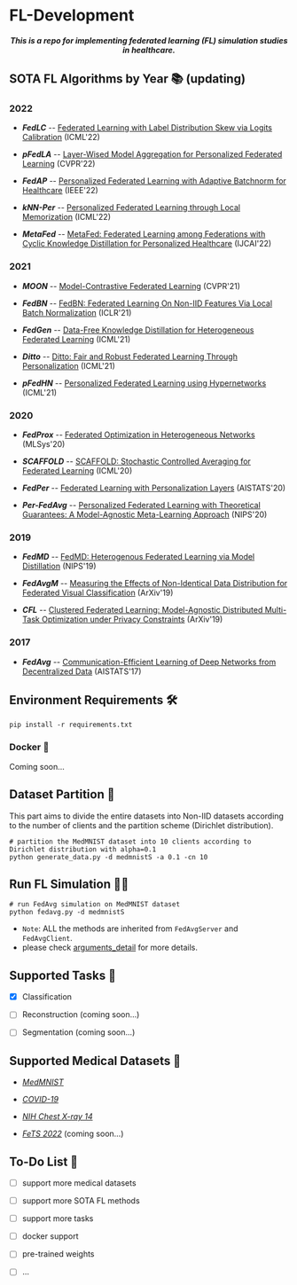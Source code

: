 # FL-Development

<h4 align="center"><i>This is a repo for implementing federated learning (FL) simulation studies in healthcare.</i></h4>



## SOTA FL Algorithms by Year 📚 (updating)

### 2022

- ***FedLC*** -- [Federated Learning with Label Distribution Skew via Logits Calibration](http://arxiv.org/abs/2209.00189) (ICML'22)

- ***pFedLA*** -- [Layer-Wised Model Aggregation for Personalized Federated Learning](https://openaccess.thecvf.com/content/CVPR2022/html/Ma_Layer-Wised_Model_Aggregation_for_Personalized_Federated_Learning_CVPR_2022_paper.html) (CVPR'22)

- ***FedAP*** -- [Personalized Federated Learning with Adaptive Batchnorm for Healthcare](https://arxiv.org/abs/2112.00734) (IEEE'22)

- ***kNN-Per*** -- [Personalized Federated Learning through Local Memorization](http://arxiv.org/abs/2111.09360) (ICML'22)

- ***MetaFed*** -- [MetaFed: Federated Learning among Federations with Cyclic Knowledge Distillation for Personalized Healthcare](http://arxiv.org/abs/2206.08516) (IJCAI'22)


### 2021

- ***MOON*** -- [Model-Contrastive Federated Learning](http://arxiv.org/abs/2103.16257) (CVPR'21)

- ***FedBN*** -- [FedBN: Federated Learning On Non-IID Features Via Local Batch Normalization](http://arxiv.org/abs/2102.07623) (ICLR'21)

- ***FedGen*** -- [Data-Free Knowledge Distillation for Heterogeneous Federated Learning](https://arxiv.org/abs/2105.10056) (ICML'21)

- ***Ditto*** -- [Ditto: Fair and Robust Federated Learning Through Personalization](http://arxiv.org/abs/2012.04221) (ICML'21)

- ***pFedHN*** -- [Personalized Federated Learning using Hypernetworks](http://arxiv.org/abs/2103.04628) (ICML'21)


### 2020

- ***FedProx*** -- [Federated Optimization in Heterogeneous Networks](https://arxiv.org/abs/1812.06127) (MLSys'20)

- ***SCAFFOLD*** -- [SCAFFOLD: Stochastic Controlled Averaging for Federated Learning](https://arxiv.org/abs/1910.06378) (ICML'20)

- ***FedPer*** -- [Federated Learning with Personalization Layers](http://arxiv.org/abs/1912.00818) (AISTATS'20)

- ***Per-FedAvg*** -- [Personalized Federated Learning with Theoretical Guarantees: A Model-Agnostic Meta-Learning Approach](https://proceedings.neurips.cc/paper/2020/hash/24389bfe4fe2eba8bf9aa9203a44cdad-Abstract.html) (NIPS'20)


### 2019

- ***FedMD*** -- [FedMD: Heterogenous Federated Learning via Model Distillation](http://arxiv.org/abs/1910.03581) (NIPS'19)

- ***FedAvgM*** -- [Measuring the Effects of Non-Identical Data Distribution for Federated Visual Classification](https://arxiv.org/abs/1909.06335) (ArXiv'19)

- ***CFL*** -- [Clustered Federated Learning: Model-Agnostic Distributed Multi-Task Optimization under Privacy Constraints](https://arxiv.org/abs/1910.01991) (ArXiv'19)


### 2017

- ***FedAvg*** -- [Communication-Efficient Learning of Deep Networks from Decentralized Data](https://arxiv.org/abs/1602.05629) (AISTATS'17)

















## Environment Requirements 🛠

<!-- - `Python = 3.10`
- `PyToch = 1.13` -->

```
pip install -r requirements.txt
```


### Docker 🐳
Coming soon...



## Dataset Partition 📂
This part aims to divide the entire datasets into Non-IID datasets according to the number of clients and the partition scheme (Dirichlet distribution). 

```shell
# partition the MedMNIST dataset into 10 clients according to Dirichlet distribution with alpha=0.1
python generate_data.py -d medmnistS -a 0.1 -cn 10
```



## Run FL Simulation 🏃‍♂️

```shell
# run FedAvg simulation on MedMNIST dataset
python fedavg.py -d medmnistS
```

- `Note`: ALL the methods are inherited from `FedAvgServer` and `FedAvgClient`.
- please check [arguments_detail](arguments_detail.md) for more details. 





## Supported Tasks 📝

- [x] Classification
- [ ] Reconstruction (coming soon...)
- [ ] Segmentation (coming soon...)



## Supported Medical Datasets 🎨

- [*MedMNIST*](https://medmnist.com/) 

- [*COVID-19*](https://www.researchgate.net/publication/344295900_Curated_Dataset_for_COVID-19_Posterior-Anterior_Chest_Radiography_Images_X-Rays) 

- [*NIH Chest X-ray 14*](https://www.kaggle.com/nih-chest-xrays/data) 

- [*FeTS 2022*](https://www.synapse.org/#!Synapse:syn28546456/wiki/617246) (coming soon...)



## To-Do List 📝

- [ ] support more medical datasets
- [ ] support more SOTA FL methods
- [ ] support more tasks
- [ ] docker support
- [ ] pre-trained weights
- [ ] ...



<!-- ## Reference 📚 -->


